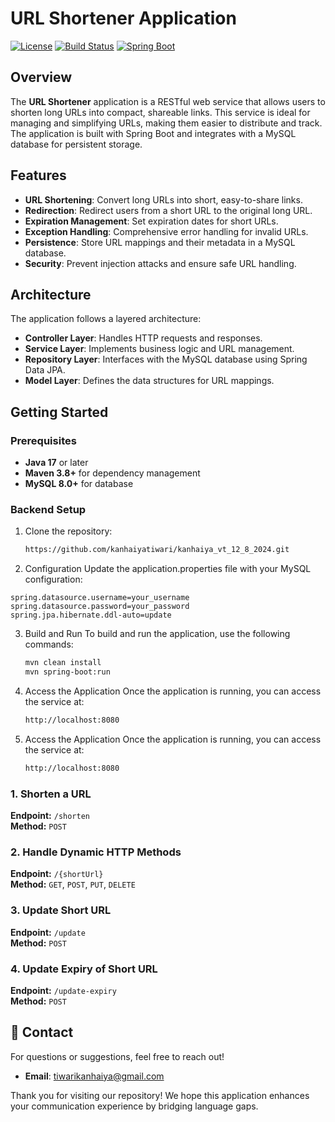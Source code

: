 # URL Shortener Application

[![License](https://img.shields.io/badge/License-MIT-blue.svg)](LICENSE)
[![Build Status](https://img.shields.io/badge/Build-Passing-brightgreen.svg)]()
[![Spring Boot](https://img.shields.io/badge/Spring%20Boot-3.1.1-blue.svg)](https://spring.io/projects/spring-boot)

## Overview

The **URL Shortener** application is a RESTful web service that allows users to shorten long URLs into compact, shareable links. This service is ideal for managing and simplifying URLs, making them easier to distribute and track. The application is built with Spring Boot and integrates with a MySQL database for persistent storage.

## Features

- **URL Shortening**: Convert long URLs into short, easy-to-share links.
- **Redirection**: Redirect users from a short URL to the original long URL.
- **Expiration Management**: Set expiration dates for short URLs.
- **Exception Handling**: Comprehensive error handling for invalid URLs.
- **Persistence**: Store URL mappings and their metadata in a MySQL database.
- **Security**: Prevent injection attacks and ensure safe URL handling.

## Architecture

The application follows a layered architecture:

- **Controller Layer**: Handles HTTP requests and responses.
- **Service Layer**: Implements business logic and URL management.
- **Repository Layer**: Interfaces with the MySQL database using Spring Data JPA.
- **Model Layer**: Defines the data structures for URL mappings.

## Getting Started

### Prerequisites

- **Java 17** or later
- **Maven 3.8+** for dependency management
- **MySQL 8.0+** for database


### Backend Setup

1. Clone the repository:
    ```bash
    https://github.com/kanhaiyatiwari/kanhaiya_vt_12_8_2024.git
    ```

2. Configuration
Update the application.properties file with your MySQL configuration:
 ```spring.datasource.url=jdbc:mysql://localhost:3306/urlshortener
spring.datasource.username=your_username
spring.datasource.password=your_password
spring.jpa.hibernate.ddl-auto=update
```
3. Build and Run
To build and run the application, use the following commands:
    ```bash
   mvn clean install
   mvn spring-boot:run
   ```
4. Access the Application
Once the application is running, you can access the service at:
    ```bash
    http://localhost:8080
    ```
4. Access the Application
Once the application is running, you can access the service at:
    ```bash
    http://localhost:8080
    ```

### 1. Shorten a URL
**Endpoint:** `/shorten`  
**Method:** `POST`

### 2. Handle Dynamic HTTP Methods
**Endpoint:** `/{shortUrl}`  
**Method:** `GET`, `POST`, `PUT`, `DELETE`

### 3. Update Short URL
**Endpoint:** `/update`  
**Method:** `POST`

### 4. Update Expiry of Short URL
**Endpoint:** `/update-expiry`  
**Method:** `POST`

## 💬 Contact

For questions or suggestions, feel free to reach out!

- **Email**: tiwarikanhaiya@gmail.com


Thank you for visiting our repository! We hope this application enhances your communication experience by bridging language gaps.

